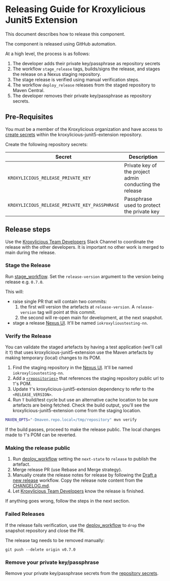 # Releasing Guide for Kroxylicious Junit5 Extension

This document describes how to release this component.

The component is released using GitHub automation.

At a high level, the process is as follows:

1. The developer adds their private key/passphrase as repository secrets
1. The workflow `stage_release` tags, builds/signs the release, and stages the release on a Nexus staging repository.
1. The stage release is verified using manual verification steps.
1. The workflow `deploy_release` releases from the staged repository to Maven Central.
1. The developer removes their private key/passphrase as repository secrets.

## Pre-Requisites

You must be a member of the Kroxylicious organization and have access to [create 
secrets](https://github.com/kroxylicious/kroxylicious-junit5-extension/settings/secrets/actions) within the kroxylicious-junit5-extension repository.

Create the following repository secrets:

| Secret                                        | Description                                             |
|-----------------------------------------------|---------------------------------------------------------|
| `KROXYLICIOUS_RELEASE_PRIVATE_KEY`            | Private key of the project admin conducting the release |
| `KROXYLICIOUS_RELEASE_PRIVATE_KEY_PASSPHRASE` | Passphrase used to protect the private key              |


## Release steps

Use the [Kroxylicious Team Developers](https://kroxylicious.slack.com/archives/C04V1K6EAKZ) Slack Channel to coordinate
the release with the other developers.  It is important no other work is merged to main during the release.

### Stage the Release

Run [stage_workflow](https://github.com/kroxylicious/kroxylicious-junit5-extension/actions/workflows/stage_release.yml).
Set the `release-version` argument to the version being release e.g. `0.7.0`.

This will:

* raise single PR that will contain two commits:
  1. the first will version the artefacts at `release-version`.  A `release-version` tag will point at this commit.
  2. the second will re-open main for development, at the next snapshot.
* stage a release [Nexus UI](https://s01.oss.sonatype.org/). It'll be named `iokroxylioustesting-nn`.

### Verify the Release

You can validate the staged artefacts by having a test application (we'll call it `T`) that uses kroxylicious-junit5-extension use the Maven artefacts by making
temporary (local) changes to its POM.

1. Find the staging repository in the [Nexus UI](https://s01.oss.sonatype.org/). It'll be named `iokroxylioustesting-nn`.
2. Add a [`<repositories>`](https://maven.apache.org/pom.html#Repositories) that references the staging repository public url to `T`'s POM.
3. Update `T`'s kroxylicious-junit5-extension dependency to refer to the `<RELEASE_VERSION>`.
4. Run `T` build/test cycle but use an alternative cache location to be sure artefacts are being fetched.  Check the build output, you'll see the
   kroxylicious-junit5-extension come from the staging location.
```bash
MAVEN_OPTS="-Dmaven.repo.local=/tmp/repository" mvn verify
```
If the build passes, proceed to make the release public.
The local changes made to `T`'s POM can be reverted.

### Making the release public

1. Run [deploy_workflow](https://github.com/kroxylicious/kroxylicious-junit5-extension/actions/workflows/deploy_release.yml)
   setting the `next-state` to `release` to publish the artefact.
2. Merge release PR (use Rebase and Merge strategy).
3. Manually create the release notes for release by following the
   [Draft a new release](https://github.com/kroxylicious/kroxylicious-junit5-extension/releases) workflow.  Copy
   the release note content from the [CHANGELOG.md](./CHANGELOG.md).
4. Let [Kroxylicious Team Developers](https://kroxylicious.slack.com/archives/C04V1K6EAKZ) know the release is finished.

If anything goes wrong, follow the steps in the next section.

### Failed Releases

If the release fails verification, use the [deploy_workflow](https://github.com/kroxylicious/kroxylicious-junit5-extension/actions/workflows/deploy_release.yml)
to `drop` the snapshot repository and close the PR.

The release tag needs to be removed manually:

```shell
git push --delete origin v0.7.0
```

### Remove your private key/passphrase

Remove your private key/passphrase secrets from the
[repository secrets](https://github.com/kroxylicious/kroxylicious-junit5-extension/settings/secrets/actions).



